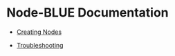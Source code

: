 # Node-BLUE Documentation

* [Creating Nodes](/creating-nodes)

* [Troubleshooting](/troubleshooting)

  


